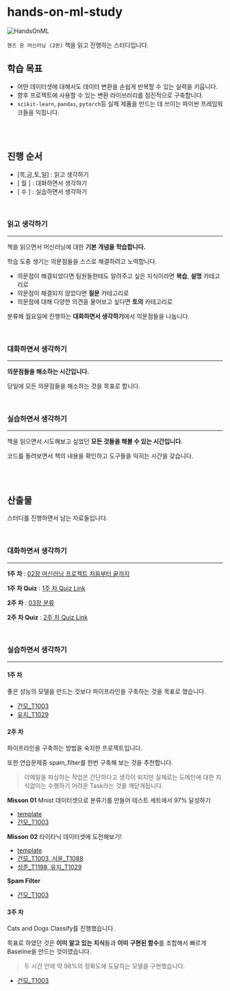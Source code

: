 # hands-on-ml-study

![HandsOnML](https://www.hanbit.co.kr/data/books/B7033438574_l.jpg)

`핸즈 온 머신러닝 (2판)` 책을 읽고 진행하는 스터디입니다.

## 학습 목표

- 어떤 데이터셋에 대해서도 데이터 변환을 손쉽게 반복할 수 있는 실력을 키웁니다.
- 향후 프로젝트에 사용할 수 있는 변환 라이브러리를 점진적으로 구축합니다.
- `scikit-learn`, `pandas`, `pytorch`등 실제 제품을 만드는 데 쓰이는 파이썬 프레임워크들을 익힙니다.

<br>
<br>

## 진행 순서

- [목,금,토,일] : 읽고 생각하기
- [ 월 ] : 대화하면서 생각하기
- [ 수 ] : 실습하면서 생각하기

<br>

### 읽고 생각하기
---

책을 읽으면서 머신러닝에 대한 **기본 개념을 학습합니다.**

학습 도중 생기는 의문점들을 스스로 해결하려고 노력합니다.

- 의문점이 해결되었다면 팀원들한테도 알려주고 싶은 지식이라면 **복습**, **설명** 카테고리로
- 의문점이 해결되지 않았다면 **질문** 카테고리로
- 의문점에 대해 다양한 의견을 물어보고 싶다면 **토의** 카테고리로

분류해 월요일에 진행하는 **대화하면서 생각하기**에서 의문점들을 나눕니다.

<br>

### 대화하면서 생각하기
---

**의문점들을 해소하는 시간입니다.**

당일에 모든 의문점들을 해소하는 것을 목표로 합니다.

<br>

### 실습하면서 생각하기
---

책을 읽으면서 시도해보고 싶었던 **모든 것들을 해볼 수 있는 시간입니다.**

코드를 돌려보면서 책의 내용을 확인하고 도구들을 익히는 시간을 갖습니다.

<br>
<br>

## 산출물

스터디를 진행하면서 남는 자료들입니다.

<br>

### 대화하면서 생각하기

---

**1주 차** : [02장 머신러닝 프로젝트 처음부터 끝까지](https://docs.google.com/presentation/d/1CvyL3EVgHQKlXW1z4RgCl99yJDVgRF9XYaO--u5aD2A/edit?usp=sharing)

**1주 차 Quiz** : [1주 차 Quiz Link](https://forms.gle/NhgsbUYVLqRW15157)

**2주 차** : [03장 분류](https://docs.google.com/presentation/d/1CvyL3EVgHQKlXW1z4RgCl99yJDVgRF9XYaO--u5aD2A/edit?usp=sharing)

**2주 차 Quiz** : [2주 차 Quiz Link](https://forms.gle/wtBTTss5mCEP48aV9)

<br>

### 실습하면서 생각하기

---

#### 1주 차

좋은 성능의 모델을 만드는 것보다 파이프라인을 구축하는 것을 목표로 했습니다.

- [건모\_T1003](https://deepnote.com/publish/09cb3043-3623-42eb-919e-692ed710b494)
- [유지\_T1029](https://deepnote.com/project/9c56916b-37fd-4003-b3cb-cb6ce0f6bd55#%2Fnotebook.ipynb)

#### 2주 차

파이프라인을 구축하는 방법을 숙지한 프로젝트입니다.

또한 연습문제중 spam\_filter를 한번 구축해 보는 것을 추천합니다. 

> 이메일을 파싱하는 작업은 간단하다고 생각이 되지만 실제로는 도메인에 대한 지식없이는 수행하기 어려운 Task라는 것을 깨닫게됩니다.

**Misson 01** Mnist 데이터셋으로 분류기를 만들어 테스트 세트에서 97% 달성하기

- [template](https://colab.research.google.com/drive/1Y_UR4Okafi5UWnq1iKiQnDRq9nrciQKq?usp=sharing)
- [건모\_T1003](https://colab.research.google.com/drive/1Ldmh9NeJPbcrg6RLlm7IrL3dj10aJict?usp=sharing)

**Misson 02** 타이타닉 데이터셋에 도전해보기!

- [template](https://deepnote.com/publish/834148fc-607e-4192-9c5b-e42792bd31ac)
- [건모\_T1003, 서윤\_T1088](https://deepnote.com/project/01e779cf-7c56-4122-b7fd-39f6430c671b)
- [성준\_T1198, 유지\_T1029](https://deepnote.com/project/a56543a1-19b8-4505-820d-35e9bebfdea4#%2Fnotebook.ipynb)

**Spam Filter**

- [건모\_T1003](https://colab.research.google.com/drive/1MJMYK0bZ6UVbmqRLOrzYyrlDSWdsz3JM?usp=sharing)

#### 3주 차

Cats and Dogs Classify를 진행했습니다.

목표로 하였던 것은 **이미 알고 있는 지식**들과  **이미 구현된 함수**를 조합해서 빠르게 Baseline을 만드는 것이였습니다.

> 두 시간 안에 약 98%의 정확도에 도달하는 모델을 구현했습니다.

- [건모\_T1003](https://colab.research.google.com/drive/1SrN6FlqB3gdppFreb7ArdGYLt15UNvGR?usp=sharing)
